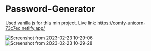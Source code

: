 # Password-Generator

Used vanilla js for this min project.
Live link: https://comfy-unicorn-73c7ec.netlify.app/

![Screenshot from 2023-02-23 10-29-06](https://user-images.githubusercontent.com/73029303/220852635-ead445a4-2470-4651-b7f3-9f4ae4d74da2.png)
![Screenshot from 2023-02-23 10-29-28](https://user-images.githubusercontent.com/73029303/220852644-27ea6317-2226-4108-8c89-0e449d28d368.png)
